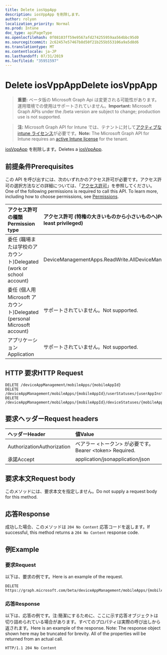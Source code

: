 ```yaml
---
title: Delete iosVppApp
description: iosVppApp を削除します。
author: rolyon
localization_priority: Normal
ms.prod: Intune
doc_type: apiPageType
ms.openlocfilehash: 0f08103ff59e9567afd274255959aa564bbc95d0
ms.sourcegitcommit: 2c62457e57467b8d50f21b255b553106a9a5d8d6
ms.translationtype: MT
ms.contentlocale: ja-JP
ms.lasthandoff: 07/31/2019
ms.locfileid: "35951597"
---
```

# <a name="delete-iosvppapp"></a><span data-ttu-id="45cf4-103">Delete iosVppApp</span><span class="sxs-lookup"><span data-stu-id="45cf4-103">Delete iosVppApp</span></span>

> <span data-ttu-id="45cf4-104">**重要:** ベータ版の Microsoft Graph Api は変更される可能性があります。運用環境での使用はサポートされていません。</span><span class="sxs-lookup"><span data-stu-id="45cf4-104">**Important:** Microsoft Graph APIs under the /beta version are subject to change; production use is not supported.</span></span>

> <span data-ttu-id="45cf4-105">**注:** Microsoft Graph API for Intune では、テナントに対して[アクティブな intune ライセンス](https://go.microsoft.com/fwlink/?linkid=839381)が必要です。</span><span class="sxs-lookup"><span data-stu-id="45cf4-105">**Note:** The Microsoft Graph API for Intune requires an [active Intune license](https://go.microsoft.com/fwlink/?linkid=839381) for the tenant.</span></span>

<span data-ttu-id="45cf4-106">[iosVppApp](../resources/intune-apps-iosvppapp.md) を削除します。</span><span class="sxs-lookup"><span data-stu-id="45cf4-106">Deletes a [iosVppApp](../resources/intune-apps-iosvppapp.md).</span></span>

## <a name="prerequisites"></a><span data-ttu-id="45cf4-107">前提条件</span><span class="sxs-lookup"><span data-stu-id="45cf4-107">Prerequisites</span></span>
<span data-ttu-id="45cf4-p101">この API を呼び出すには、次のいずれかのアクセス許可が必要です。アクセス許可の選択方法などの詳細については、「[アクセス許可](/graph/permissions-reference)」を参照してください。</span><span class="sxs-lookup"><span data-stu-id="45cf4-p101">One of the following permissions is required to call this API. To learn more, including how to choose permissions, see [Permissions](/graph/permissions-reference).</span></span>

|<span data-ttu-id="45cf4-110">アクセス許可の種類</span><span class="sxs-lookup"><span data-stu-id="45cf4-110">Permission type</span></span>|<span data-ttu-id="45cf4-111">アクセス許可 (特権の大きいものから小さいものへ)</span><span class="sxs-lookup"><span data-stu-id="45cf4-111">Permissions (from most to least privileged)</span></span>|
|:---|:---|
|<span data-ttu-id="45cf4-112">委任 (職場または学校のアカウント)</span><span class="sxs-lookup"><span data-stu-id="45cf4-112">Delegated (work or school account)</span></span>|<span data-ttu-id="45cf4-113">DeviceManagementApps.ReadWrite.All</span><span class="sxs-lookup"><span data-stu-id="45cf4-113">DeviceManagementApps.ReadWrite.All</span></span>|
|<span data-ttu-id="45cf4-114">委任 (個人用 Microsoft アカウント)</span><span class="sxs-lookup"><span data-stu-id="45cf4-114">Delegated (personal Microsoft account)</span></span>|<span data-ttu-id="45cf4-115">サポートされていません。</span><span class="sxs-lookup"><span data-stu-id="45cf4-115">Not supported.</span></span>|
|<span data-ttu-id="45cf4-116">アプリケーション</span><span class="sxs-lookup"><span data-stu-id="45cf4-116">Application</span></span>|<span data-ttu-id="45cf4-117">サポートされていません。</span><span class="sxs-lookup"><span data-stu-id="45cf4-117">Not supported.</span></span>|

## <a name="http-request"></a><span data-ttu-id="45cf4-118">HTTP 要求</span><span class="sxs-lookup"><span data-stu-id="45cf4-118">HTTP Request</span></span>
<!-- {
  "blockType": "ignored"
}
-->
``` http
DELETE /deviceAppManagement/mobileApps/{mobileAppId}
DELETE /deviceAppManagement/mobileApps/{mobileAppId}/userStatuses/{userAppInstallStatusId}/app
DELETE /deviceAppManagement/mobileApps/{mobileAppId}/deviceStatuses/{mobileAppInstallStatusId}/app
```

## <a name="request-headers"></a><span data-ttu-id="45cf4-119">要求ヘッダー</span><span class="sxs-lookup"><span data-stu-id="45cf4-119">Request headers</span></span>
|<span data-ttu-id="45cf4-120">ヘッダー</span><span class="sxs-lookup"><span data-stu-id="45cf4-120">Header</span></span>|<span data-ttu-id="45cf4-121">値</span><span class="sxs-lookup"><span data-stu-id="45cf4-121">Value</span></span>|
|:---|:---|
|<span data-ttu-id="45cf4-122">Authorization</span><span class="sxs-lookup"><span data-stu-id="45cf4-122">Authorization</span></span>|<span data-ttu-id="45cf4-123">ベアラー &lt;トークン&gt; が必要です。</span><span class="sxs-lookup"><span data-stu-id="45cf4-123">Bearer &lt;token&gt; Required.</span></span>|
|<span data-ttu-id="45cf4-124">承諾</span><span class="sxs-lookup"><span data-stu-id="45cf4-124">Accept</span></span>|<span data-ttu-id="45cf4-125">application/json</span><span class="sxs-lookup"><span data-stu-id="45cf4-125">application/json</span></span>|

## <a name="request-body"></a><span data-ttu-id="45cf4-126">要求本文</span><span class="sxs-lookup"><span data-stu-id="45cf4-126">Request body</span></span>
<span data-ttu-id="45cf4-127">このメソッドには、要求本文を指定しません。</span><span class="sxs-lookup"><span data-stu-id="45cf4-127">Do not supply a request body for this method.</span></span>

## <a name="response"></a><span data-ttu-id="45cf4-128">応答</span><span class="sxs-lookup"><span data-stu-id="45cf4-128">Response</span></span>
<span data-ttu-id="45cf4-129">成功した場合、このメソッドは `204 No Content` 応答コードを返します。</span><span class="sxs-lookup"><span data-stu-id="45cf4-129">If successful, this method returns a `204 No Content` response code.</span></span>

## <a name="example"></a><span data-ttu-id="45cf4-130">例</span><span class="sxs-lookup"><span data-stu-id="45cf4-130">Example</span></span>

### <a name="request"></a><span data-ttu-id="45cf4-131">要求</span><span class="sxs-lookup"><span data-stu-id="45cf4-131">Request</span></span>
<span data-ttu-id="45cf4-132">以下は、要求の例です。</span><span class="sxs-lookup"><span data-stu-id="45cf4-132">Here is an example of the request.</span></span>
``` http
DELETE https://graph.microsoft.com/beta/deviceAppManagement/mobileApps/{mobileAppId}
```

### <a name="response"></a><span data-ttu-id="45cf4-133">応答</span><span class="sxs-lookup"><span data-stu-id="45cf4-133">Response</span></span>
<span data-ttu-id="45cf4-p102">以下は、応答の例です。注:簡潔にするために、ここに示す応答オブジェクトは切り詰められている場合があります。すべてのプロパティは実際の呼び出しから返されます。</span><span class="sxs-lookup"><span data-stu-id="45cf4-p102">Here is an example of the response. Note: The response object shown here may be truncated for brevity. All of the properties will be returned from an actual call.</span></span>
``` http
HTTP/1.1 204 No Content
```





